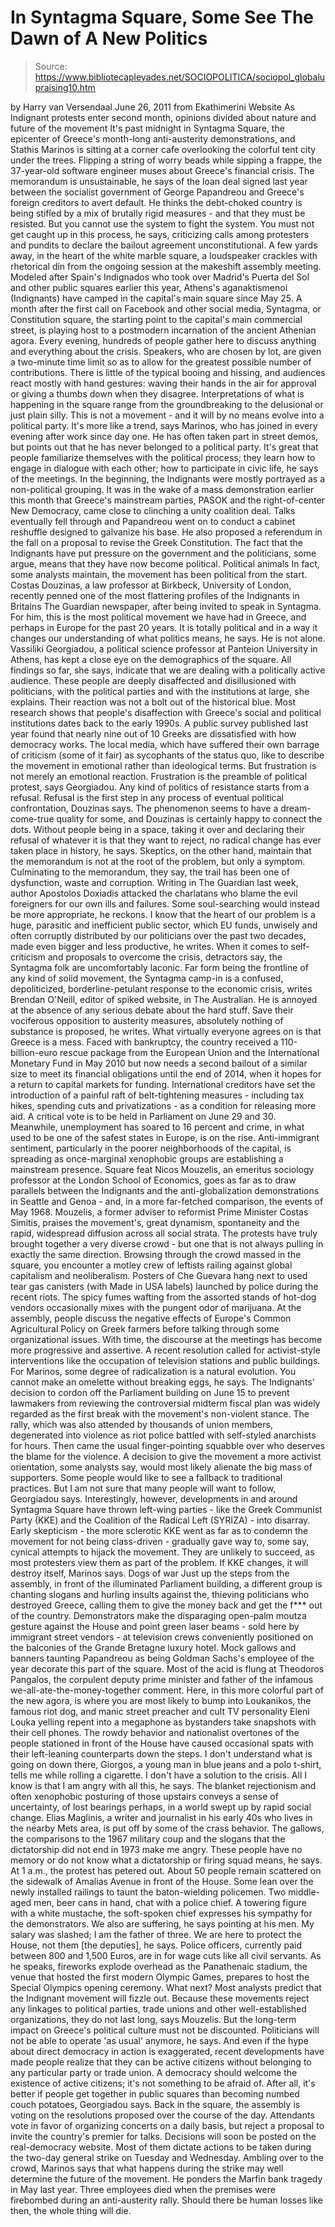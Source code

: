 # In Syntagma Square, Some See The Dawn of A New Politics

> Source: https://www.bibliotecapleyades.net/SOCIOPOLITICA/sociopol_globalupraising10.htm

by Harry van Versendaal
June 26, 2011
from
Ekathimerini Website
As Indignant protests enter
second month,
opinions divided about nature
and future of the movement
It's past midnight in Syntagma Square, the
epicenter of Greece's month-long anti-austerity demonstrations, and
Stathis Marinos is sitting at a corner cafe overlooking the colorful
tent city under the trees.
Flipping a string of worry beads while sipping a
frappe, the 37-year-old software engineer muses about Greece's financial
crisis.
The memorandum is unsustainable, he says
of the loan deal signed last year between the socialist government of
George Papandreou and Greece's foreign creditors to avert default.
He
thinks the debt-choked country is being stifled by a mix of brutally
rigid measures - and that they must be resisted.
But you cannot use the
system to fight the system. You must not get caught up in this process,
he says, criticizing calls among protesters and pundits to declare the
bailout agreement unconstitutional.
A few yards away, in the heart of the white
marble square, a loudspeaker crackles with rhetorical din from the ongoing
session at the makeshift assembly meeting.
Modeled after Spain's
Indignados who took over Madrid's Puerta del Sol and other public squares
earlier this year, Athens's aganaktismenoi (Indignants) have camped in the
capital's main square since May 25.
A month after the first call on Facebook
and other social media, Syntagma, or Constitution square, the starting point
to the capital's main commercial street, is playing host to a postmodern
incarnation of the ancient Athenian agora.
Every evening, hundreds of people gather here to discuss anything and
everything about the crisis.
Speakers, who are chosen by lot, are given a
two-minute time limit so as to allow for the greatest possible number of
contributions. There is little of the typical booing and hissing, and
audiences react mostly with hand gestures: waving their hands in the air for
approval or giving a thumbs down when they disagree.
Interpretations of what
is happening in the square range from the groundbreaking to the delusional
or just plain silly.
This is not a movement - and it will by no
means evolve into a political party. It's more like a trend, says
Marinos, who has joined in every evening after work since day one. He
has often taken part in street demos, but points out that he has never
belonged to a political party.
It's great that people familiarize
themselves with the political process; they learn how to engage in
dialogue with each other; how to participate in civic life, he says of
the meetings.
In the beginning, the Indignants were mostly
portrayed as a non-political grouping. It was in the wake of a mass
demonstration earlier this month that Greece's mainstream parties, PASOK and
the right-of-center New Democracy, came close to clinching a unity coalition
deal.
Talks eventually fell through and Papandreou went on to conduct a
cabinet reshuffle designed to galvanize his base. He also proposed a
referendum in the fall on a proposal to revise the Greek Constitution.
The
fact that the Indignants have put pressure on the government and the
politicians, some argue, means that they have now become political.
Political animals
In fact, some analysts maintain, the movement has been political from the
start.
Costas Douzinas, a law professor at Birkbeck, University of London,
recently penned one of the most flattering profiles of the Indignants in
Britains The Guardian newspaper, after being invited to speak in Syntagma.
For him,
this is the most political movement we have
had in Greece, and perhaps in Europe for the past 20 years. It is
totally political and in a way it changes our understanding of what
politics means, he says.
He is not alone.
Vassiliki Georgiadou, a
political science professor at Panteion University in Athens, has kept a
close eye on the demographics of the square.
All findings so far, she says,
indicate that we are dealing with a politically active audience.
These people are deeply disaffected and
disillusioned with politicians, with the political parties and with the
institutions at large, she explains.
Their reaction was not a bolt out of the
historical blue.
Most research shows that people's disaffection
with Greece's social and political institutions dates back to the early
1990s. A public survey published last year found that nearly nine out of 10
Greeks are dissatisfied with how democracy works.
The local media, which have suffered their own
barrage of criticism (some of it fair) as sycophants of the status quo, like
to describe the movement in emotional rather than ideological terms.
But frustration is not merely an emotional
reaction. Frustration is the preamble of political protest, says
Georgiadou.
Any kind of politics of resistance starts
from a refusal. Refusal is the first step in any process of eventual
political confrontation, Douzinas says.
The phenomenon seems to have a dream-come-true
quality for some, and Douzinas is certainly happy to connect the dots.
Without people being in a space, taking it
over and declaring their refusal of whatever it is that they want to
reject, no radical change has ever taken place in history, he says.
Skeptics, on the other hand, maintain that the
memorandum is not at the root of the problem, but only a symptom.
Culminating to the memorandum, they say, the trail has been one of
dysfunction, waste and corruption. Writing in The Guardian last week, author
Apostolos Doxiadis attacked the charlatans who blame the evil foreigners
for our own ills and failures.
Some soul-searching would instead be more
appropriate, he reckons.
I know that the heart of our problem is a
huge, parasitic and inefficient public sector, which EU funds, unwisely
and often corruptly distributed by our politicians over the past two
decades, made even bigger and less productive, he writes.
When it comes to self-criticism and proposals to
overcome the crisis, detractors say, the Syntagma folk are uncomfortably
laconic.
Far form being the frontline of any kind of
solid movement, the Syntagma camp-in is a confused, depoliticized,
borderline-petulant response to the economic crisis, writes Brendan
O'Neill, editor of spiked website, in The Australian.
He is annoyed at the absence of any serious
debate about the hard stuff.
Save their vociferous opposition to austerity
measures,
absolutely nothing of substance is
proposed, he writes.
What virtually everyone agrees on is that Greece
is a mess.
Faced with bankruptcy, the country received a
110-billion-euro rescue package from the European Union and the
International Monetary Fund in May 2010 but now needs a second bailout of a
similar size to meet its financial obligations until the end of 2014, when
it hopes for a return to capital markets for funding. International
creditors have set the introduction of a painful raft of belt-tightening
measures - including tax hikes, spending cuts and privatizations - as a
condition for releasing more aid.
A critical vote is to be held in Parliament on
June 29 and 30. Meanwhile, unemployment has soared to 16 percent and crime,
in what used to be one of the safest states in Europe, is on the rise.
Anti-immigrant sentiment, particularly in the
poorer neighborhoods of the capital, is spreading as once-marginal
xenophobic groups are establishing a mainstream presence.
Square feat
Nicos Mouzelis, an emeritus sociology professor at the London School of
Economics, goes as far as to draw parallels between the Indignants and the
anti-globalization demonstrations in Seattle and Genoa - and, in a more
far-fetched comparison, the events of May 1968.
Mouzelis, a former adviser to reformist Prime
Minister Costas Simitis, praises the movement's,
great dynamism, spontaneity and the rapid,
widespread diffusion across all social strata.
The protests have truly brought together a very
diverse crowd - but one that is not always pulling in exactly the same
direction.
Browsing through the crowd massed in the square, you encounter a motley crew
of leftists railing against global capitalism and neoliberalism. Posters of
Che Guevara hang next to used tear gas canisters (with Made in USA labels)
launched by police during the recent riots. The spicy fumes wafting from the
assorted stands of hot-dog vendors occasionally mixes with the pungent odor
of marijuana.
At the assembly, people discuss the negative
effects of Europe's Common Agricultural Policy on Greek farmers before
talking through some organizational issues. With time, the discourse at the
meetings has become more progressive and assertive. A recent resolution
called for activist-style interventions like the occupation of television
stations and public buildings.
For Marinos, some degree of radicalization is a
natural evolution.
You cannot make an omelette without
breaking eggs, he says.
The Indignants' decision to cordon off the
Parliament building on June 15 to prevent lawmakers from reviewing the
controversial midterm fiscal plan was widely regarded as the first break
with the movement's non-violent stance.
The rally, which was also attended by thousands
of union members, degenerated into violence as riot police battled with
self-styled anarchists for hours. Then came the usual finger-pointing
squabble over who deserves the blame for the violence.
A decision to give the movement a more activist
orientation, some analysts say, would most likely alienate the big mass of
supporters.
Some people would like to see a fallback to
traditional practices. But I am not sure that many people will want to
follow, Georgiadou says.
Interestingly, however, developments in and
around Syntagma Square have thrown left-wing parties - like the Greek
Communist Party (KKE) and the Coalition of the Radical Left (SYRIZA) - into
disarray.
Early skepticism - the more sclerotic KKE went as far as to
condemn the movement for not being class-driven - gradually gave way to,
some say, cynical attempts to hijack the movement.
They are unlikely to succeed, as most protesters
view them as part of the problem.
If KKE changes, it will destroy itself,
Marinos says.
Dogs of war
Just up the steps from the assembly, in front of the illuminated Parliament
building, a different group is chanting slogans and hurling insults against
the,
thieving politicians who destroyed Greece,
calling them to give the money back and get the f*** out of the
country.
Demonstrators make the disparaging open-palm
moutza gesture against the House and point green laser beams - sold here
by immigrant street vendors - at television crews conveniently positioned on
the balconies of the Grande Bretagne luxury hotel.
Mock gallows and banners taunting Papandreou as
being Goldman Sachs's employee of the year decorate this part of the
square.
Most of the acid is flung at Theodoros Pangalos, the corpulent
deputy prime minister and father of the infamous
we-all-ate-the-money-together comment.
Here, in this more colorful part of the new
agora, is where you are most likely to bump into Loukanikos, the famous riot
dog, and manic street preacher and cult TV personality Eleni Louka yelling
repent into a megaphone as bystanders take snapshots with their cell
phones.
The rowdy behavior and nationalist overtones of the people stationed in
front of the House have caused occasional spats with their left-leaning
counterparts down the steps.
I don't understand what is going on down
there, Giorgos, a young man in blue jeans and a polo t-shirt, tells me
while rolling a cigarette. I don't have a solution to the crisis. All I
know is that I am angry with all this, he says.
The blanket rejectionism and often xenophobic
posturing of those upstairs conveys a sense of uncertainty, of lost bearings
perhaps, in a world swept up by rapid social change.
Elias Maglinis, a writer and journalist in his early 40s who lives in the
nearby Mets area, is put off by some of the crass behavior.
The gallows, the comparisons to the 1967
military coup and the slogans that the dictatorship did not end in 1973
make me angry. These people have no memory or do not know what a
dictatorship or firing squad means, he says.
At 1 a.m., the protest has petered out.
About 50
people remain scattered on the sidewalk of Amalias Avenue in front of the
House. Some lean over the newly installed railings to
taunt the baton-wielding policemen. Two middle-aged men, beer cans in hand,
chat with a police chief.
A towering figure with a white mustache, the
soft-spoken chief expresses his sympathy for the demonstrators.
We also are suffering, he says pointing at
his men. My salary was slashed; I am the father of three. We are here
to protect the House, not them [the deputies], he says.
Police officers, currently paid between 800 and
1,500 Euros, are in for wage cuts like all civil servants.
As he speaks, fireworks explode overhead as the
Panathenaic stadium, the venue that hosted the first modern Olympic Games,
prepares to host the Special Olympics opening ceremony.
What next?
Most analysts predict that the Indignant movement will fizzle out.
Because these movements reject any linkages
to political parties, trade unions and other well-established
organizations, they do not last long, says Mouzelis.
But the long-term impact on Greece's political
culture must not be discounted.
Politicians will not be able to operate 'as
usual' anymore, he says.
And even if the hype about direct democracy in
action is exaggerated, recent developments have made people realize that
they can be active citizens without belonging to any particular party or
trade union.
A democracy should welcome the existence of
active citizens; it's not something to be afraid of. After all, it's
better if people get together in public squares than becoming numbed
couch potatoes, Georgiadou says.
Back in the square, the assembly is voting on
the resolutions proposed over the course of the day.
Attendants vote in favor of organizing concerts
on a daily basis, but reject a proposal to invite the country's premier for
talks. Decisions will soon be posted on the real-democracy website. Most of
them dictate actions to be taken during the two-day general strike on
Tuesday and Wednesday.
Ambling over to the crowd, Marinos says that what happens during the strike
may well determine the future of the movement. He ponders the Marfin bank
tragedy in May last year.
Three employees died when the premises were
firebombed during an anti-austerity rally.
Should there be human losses like then, the
whole thing will die.
